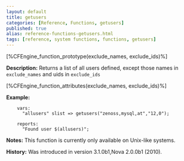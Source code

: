 ```yaml
---
layout: default
title: getusers
categories: [Reference, Functions, getusers]
published: true
alias: reference-functions-getusers.html
tags: [reference, system functions, functions, getusers]
---
```


[%CFEngine_function_prototype(exclude_names, exclude_ids)%]

**Description:** Returns a list of all users defined, except those names in `exclude_names` and uids in `exclude_ids`

[%CFEngine_function_attributes(exclude_names, exclude_ids)%]

**Example:**

```cf3
    vars:
      "allusers" slist => getusers("zenoss,mysql,at","12,0");

    reports:
      "Found user $(allusers)";
```

**Notes:**
This function is currently only available on Unix-like systems.

**History:** Was introduced in version 3.1.0b1,Nova 2.0.0b1 (2010).

